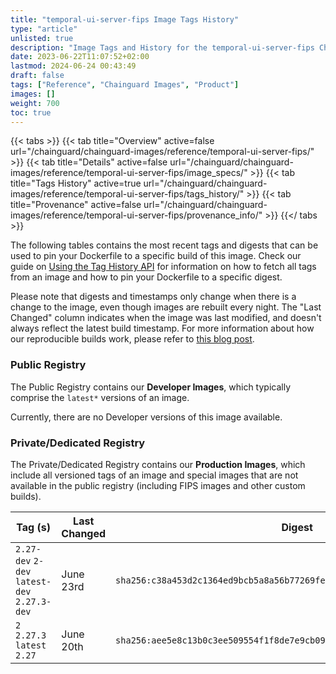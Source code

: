 ```yaml
---
title: "temporal-ui-server-fips Image Tags History"
type: "article"
unlisted: true
description: "Image Tags and History for the temporal-ui-server-fips Chainguard Image"
date: 2023-06-22T11:07:52+02:00
lastmod: 2024-06-24 00:43:49
draft: false
tags: ["Reference", "Chainguard Images", "Product"]
images: []
weight: 700
toc: true
---
```


{{< tabs >}}
{{< tab title="Overview" active=false url="/chainguard/chainguard-images/reference/temporal-ui-server-fips/" >}}
{{< tab title="Details" active=false url="/chainguard/chainguard-images/reference/temporal-ui-server-fips/image_specs/" >}}
{{< tab title="Tags History" active=true url="/chainguard/chainguard-images/reference/temporal-ui-server-fips/tags_history/" >}}
{{< tab title="Provenance" active=false url="/chainguard/chainguard-images/reference/temporal-ui-server-fips/provenance_info/" >}}
{{</ tabs >}}

The following tables contains the most recent tags and digests that can be used to pin your Dockerfile to a specific build of this image. Check our guide on [Using the Tag History API](/chainguard/chainguard-images/using-the-tag-history-api/) for information on how to fetch all tags from an image and how to pin your Dockerfile to a specific digest.

Please note that digests and timestamps only change when there is a change to the image, even though images are rebuilt every night. The "Last Changed" column indicates when the image was last modified, and doesn't always reflect the latest build timestamp. For more information about how our reproducible builds work, please refer to [this blog post](https://www.chainguard.dev/unchained/reproducing-chainguards-reproducible-image-builds).

### Public Registry
The Public Registry contains our **Developer Images**, which typically comprise the `latest*` versions of an image.

Currently, there are no Developer versions of this image available.

### Private/Dedicated Registry
The Private/Dedicated Registry contains our **Production Images**, which include all versioned tags of an image and special images that are not available in the public registry (including FIPS images and other custom builds).

| Tag (s)                                       | Last Changed | Digest                                                                    |
|-----------------------------------------------|--------------|---------------------------------------------------------------------------|
|  `2.27-dev` `2-dev` `latest-dev` `2.27.3-dev` | June 23rd    | `sha256:c38a453d2c1364ed9bcb5a8a56b77269fe533f71bad11d9d9ed05e97e7274b52` |
|  `2` `2.27.3` `latest` `2.27`                 | June 20th    | `sha256:aee5e8c13b0c3ee509554f1f8de7e9cb09ef563e87f947683d6776493159956a` |

